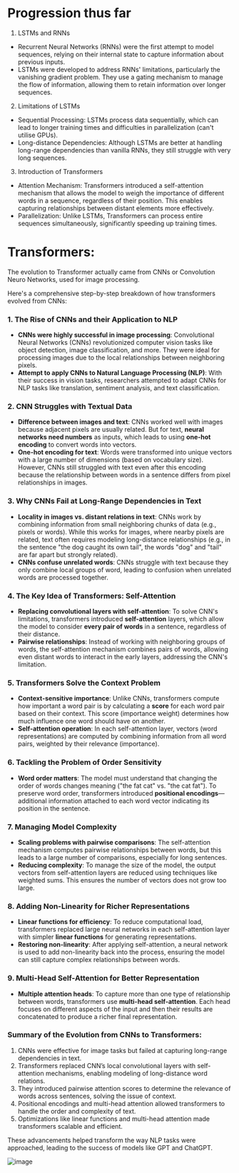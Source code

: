 
# Progression thus far

1. LSTMs and RNNs
- Recurrent Neural Networks (RNNs) were the first attempt to model sequences, relying on their internal state to capture information about previous inputs.
- LSTMs were developed to address RNNs' limitations, particularly the vanishing gradient problem. They use a gating mechanism to manage the flow of information, allowing them to retain information over longer sequences.
2. Limitations of LSTMs
- Sequential Processing: LSTMs process data sequentially, which can lead to longer training times and difficulties in parallelization (can't utilise GPUs).
- Long-distance Dependencies: Although LSTMs are better at handling long-range dependencies than vanilla RNNs, they still struggle with very long sequences.
3. Introduction of Transformers
- Attention Mechanism: Transformers introduced a self-attention mechanism that allows the model to weigh the importance of different words in a sequence, regardless of their position. This enables capturing relationships between distant elements more effectively.
- Parallelization: Unlike LSTMs, Transformers can process entire sequences simultaneously, significantly speeding up training times.

# Transformers:
The evolution to Transformer actually came from CNNs or Convolution Neuro Networks, used for image processing.

Here's a comprehensive step-by-step breakdown of how transformers evolved from CNNs:

### **1. The Rise of CNNs and their Application to NLP**
   - **CNNs were highly successful in image processing**: Convolutional Neural Networks (CNNs) revolutionized computer vision tasks like object detection, image classification, and more. They were ideal for processing images due to the local relationships between neighboring pixels.
   - **Attempt to apply CNNs to Natural Language Processing (NLP)**: With their success in vision tasks, researchers attempted to adapt CNNs for NLP tasks like translation, sentiment analysis, and text classification.

### **2. CNN Struggles with Textual Data**
   - **Difference between images and text**: CNNs worked well with images because adjacent pixels are usually related. But for text, **neural networks need numbers** as inputs, which leads to using **one-hot encoding** to convert words into vectors.
   - **One-hot encoding for text**: Words were transformed into unique vectors with a large number of dimensions (based on vocabulary size). However, CNNs still struggled with text even after this encoding because the relationship between words in a sentence differs from pixel relationships in images.

### **3. Why CNNs Fail at Long-Range Dependencies in Text**
   - **Locality in images vs. distant relations in text**: CNNs work by combining information from small neighboring chunks of data (e.g., pixels or words). While this works for images, where nearby pixels are related, text often requires modeling long-distance relationships (e.g., in the sentence "the dog caught its own tail", the words "dog" and "tail" are far apart but strongly related).
   - **CNNs confuse unrelated words**: CNNs struggle with text because they only combine local groups of word, leading to confusion when unrelated words are processed together.

### **4. The Key Idea of Transformers: Self-Attention**
   - **Replacing convolutional layers with self-attention**: To solve CNN's limitations, transformers introduced **self-attention** layers, which allow the model to consider **every pair of words** in a sentence, regardless of their distance.
   - **Pairwise relationships**: Instead of working with neighboring groups of words, the self-attention mechanism combines pairs of words, allowing even distant words to interact in the early layers, addressing the CNN's limitation.

### **5. Transformers Solve the Context Problem**
   - **Context-sensitive importance**: Unlike CNNs, transformers compute how important a word pair is by calculating a **score** for each word pair based on their context. This score (importance weight) determines how much influence one word should have on another.
   - **Self-attention operation**: In each self-attention layer, vectors (word representations) are computed by combining information from all word pairs, weighted by their relevance (importance).

### **6. Tackling the Problem of Order Sensitivity**
   - **Word order matters**: The model must understand that changing the order of words changes meaning ("the fat cat" vs. "the cat fat"). To preserve word order, transformers introduced **positional encodings**—additional information attached to each word vector indicating its position in the sentence.

### **7. Managing Model Complexity**
   - **Scaling problems with pairwise comparisons**: The self-attention mechanism computes pairwise relationships between words, but this leads to a large number of comparisons, especially for long sentences.
   - **Reducing complexity**: To manage the size of the model, the output vectors from self-attention layers are reduced using techniques like weighted sums. This ensures the number of vectors does not grow too large.

### **8. Adding Non-Linearity for Richer Representations**
   - **Linear functions for efficiency**: To reduce computational load, transformers replaced large neural networks in each self-attention layer with simpler **linear functions** for generating representations.
   - **Restoring non-linearity**: After applying self-attention, a neural network is used to add non-linearity back into the process, ensuring the model can still capture complex relationships between words.

### **9. Multi-Head Self-Attention for Better Representation**
   - **Multiple attention heads**: To capture more than one type of relationship between words, transformers use **multi-head self-attention**. Each head focuses on different aspects of the input and then their results are concatenated to produce a richer final representation.

### **Summary of the Evolution from CNNs to Transformers**:
1. CNNs were effective for image tasks but failed at capturing long-range dependencies in text.
2. Transformers replaced CNN’s local convolutional layers with self-attention mechanisms, enabling modeling of long-distance word relations.
3. They introduced pairwise attention scores to determine the relevance of words across sentences, solving the issue of context.
4. Positional encodings and multi-head attention allowed transformers to handle the order and complexity of text.
5. Optimizations like linear functions and multi-head attention made transformers scalable and efficient.

These advancements helped transform the way NLP tasks were approached, leading to the success of models like GPT and ChatGPT.

![image](https://github.com/user-attachments/assets/86132cf3-a3d6-4a93-b1a9-167a752ae3f8)



